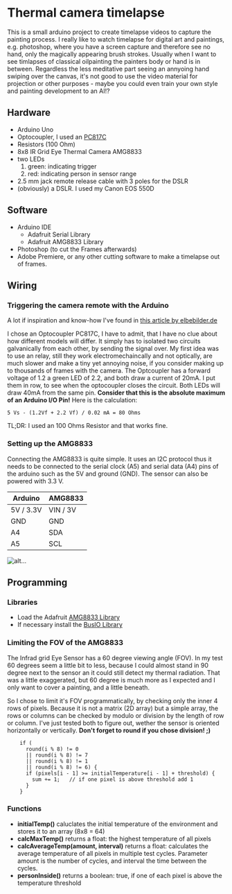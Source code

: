 

# Thermal camera timelapse

This is a small arduino project to create timelapse videos to capture the painting process.
I really like to watch timelapse for digital art and paintings, e.g. photoshop, where you have a screen capture and therefore see no hand, only the magically appearing brush strokes. Usually when I want to see timlapses of classical oilpainting the painters body or hand is in between. Regardless the less meditative part seeing an annyoing hand swiping over the canvas, it's not good to use the video material for projection or other purposes - maybe you could even train your own style and painting development to an AI!?

## Hardware

- Arduino Uno
- Optocoupler, I used an [PC817C](https://pdf1.alldatasheet.com/datasheet-pdf/view/43376/SHARP/PC817C.html)
- Resistors (100 Ohm)
- 8x8 IR Grid Eye Thermal Camera AMG8833
- two LEDs
	1. green: indicating trigger
	2. red: indicating person in sensor range
-  2.5 mm jack remote release cable with 3 poles for the DSLR
- (obviously) a DSLR. I used my Canon EOS 550D 

## Software

- Arduino IDE
  - Adafruit Serial Library
  - Adafruit AMG8833 Library
- Photoshop (to cut the Frames afterwards)
- Adobe Premiere, or any other cutting software to make a timelapse out of frames.



## Wiring

### Triggering the camera remote with the Arduino

A lot if inspiration and know-how I've found in [this article by elbebilder.de](  https://technik.elbebilder.de/2012/12/03/kamera-mit-arduino-fernsteuern/#:~:text=Dazu%20wird%20der%20Eingang%20des,Zeit%20auf%20HIGH%20geschaltet%20werden)

I chose an Optocoupler PC817C, I have to admit, that I have no clue about how different models will differ. It simply has to isolated two circuits galvanically from each other, by sending the signal over. My first idea was to use an relay, still they work electromechaincally and not optically, are much slower and make a tiny yet annoying noise, if you consider making up to thousands of frames with the camera. 
The Optcoupler has a forward voltage of 1.2 a green LED of 2.2, and both draw a current of 20mA. I put them in row, to see when the optocoupler closes the circuit. Both LEDs will draw 40mA from the same pin. **Consider that this is the absolute maximum of an Arduino I/O Pin!**
Here is the calculation:

```5 Vs - (1.2Vf + 2.2 Vf) / 0.02 mA = 80 Ohms```

TL;DR: I used an 100 Ohms Resistor and that works fine.

### Setting up the AMG8833

Connecting the AMG8833 is quite simple. It uses an I2C protocol thus it needs to be connected to the serial clock (A5) and serial data (A4) pins of the arduino such as the 5V and ground (GND). The sensor can also be powered with 3.3 V.


| Arduino   | AMG8833  |
| --------- | -------- |
| 5V / 3.3V | VIN / 3V |
| GND       | GND      |
| A4        | SDA      |
| A5        | SCL      |

![alt...](images/setup.jpg)

## Programming



### Libraries

- Load the Adafruit  [AMG8833 Library](https://github.com/adafruit/Adafruit_AMG88xx)
- If necessary install the [BusIO Library](https://github.com/adafruit/Adafruit_BusIO)

### Limiting the FOV of the AMG8833

The Infrad grid Eye Sensor has a 60 degree viewing angle (FOV). In my test 60 degrees seem a little bit to less, because I could almost stand in 90 degree next to the sensor an it could still detect my thermal radiation. That was a little exaggerated, but 60 degree is much more as I expected and I only want to cover a painting, and a little beneath. 

So I chose to limit it's FOV programmatically, by checking only the inner 4 rows of pixels. Because it is not a matrix (2D array) but a simple array, the rows or columns can be checked by modulo or division by the length of row or column. I've just tested both to figure out, wether the sensor is oriented horizontally or vertically. **Don't forget to round if you chose division! ;)**

```
    if (
      round(i % 8) != 0
      || round(i % 8) != 7
      || round(i % 8) != 1
      || round(i % 8) != 6) {
      if (pixels[i - 1] >= initialTemperature[i - 1] + threshold) {
        sum += 1;   // if one pixel is above threshold add 1
      }
    }
```

### Functions

- **initialTemp()**
  caluclates the initial temperature of the environment and stores it to an array (8x8 = 64)
- **calcMaxTemp()**
  returns a float: the highest temperature of all pixels
- **calcAverageTemp(amount, interval)**
  returns a float: calculates the average temperature of all pixels in multiple test cycles. Parameter amount is the number of cycles, and interval the time between the cycles.
- **personInside()**
  returns a boolean: true, if one of each pixel is above the temperature threshold